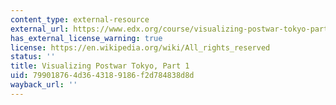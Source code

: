 ```yaml
---
content_type: external-resource
external_url: https://www.edx.org/course/visualizing-postwar-tokyo-part-1-utokyox-utokyo001x-1
has_external_license_warning: true
license: https://en.wikipedia.org/wiki/All_rights_reserved
status: ''
title: Visualizing Postwar Tokyo, Part 1
uid: 79901876-4d36-4318-9186-f2d784838d8d
wayback_url: ''
---
```

